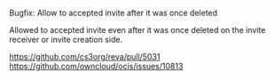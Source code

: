 Bugfix: Allow to accepted invite after it was once deleted

Allowed to accepted invite even after it was once deleted on the invite receiver or invite creation side.

https://github.com/cs3org/reva/pull/5031
https://github.com/owncloud/ocis/issues/10813
